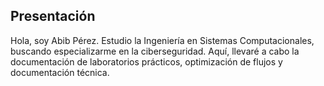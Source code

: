 ## Presentación
Hola, soy Abib Pérez. Estudio la Ingeniería en Sistemas Computacionales, buscando especializarme en la ciberseguridad.
Aquí, llevaré a cabo la documentación de laboratorios prácticos, optimización de flujos y documentación técnica.
